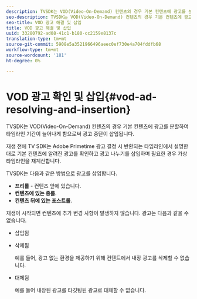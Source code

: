 ```yaml
---
description: TVSDK는 VOD(Video-On-Demand) 컨텐츠의 경우 기본 컨텐츠에 광고를 분할하여 타임라인 기간이 늘어나게 함으로써 광고 중단이 삽입됩니다.
seo-description: TVSDK는 VOD(Video-On-Demand) 컨텐츠의 경우 기본 컨텐츠에 광고를 분할하여 타임라인 기간이 늘어나게 함으로써 광고 중단이 삽입됩니다.
seo-title: VOD 광고 해결 및 삽입
title: VOD 광고 해결 및 삽입
uuid: 33280792-ad08-41c1-b180-cc2159e8137c
translation-type: tm+mt
source-git-commit: 5908e5a3521966496aeec0ef730e4a704fddfb68
workflow-type: tm+mt
source-wordcount: '181'
ht-degree: 0%

---
```



# VOD 광고 확인 및 삽입{#vod-ad-resolving-and-insertion}

TVSDK는 VOD(Video-On-Demand) 컨텐츠의 경우 기본 컨텐츠에 광고를 분할하여 타임라인 기간이 늘어나게 함으로써 광고 중단이 삽입됩니다.

재생 전에 TV SDK는 Adobe Primetime 광고 결정 시 반환되는 타임라인에서 설명한 대로 기본 컨텐츠에 알려진 광고를 확인하고 광고 나누기를 삽입하며 필요한 경우 가상 타임라인을 재계산합니다.

TVSDK는 다음과 같은 방법으로 광고를 삽입합니다.

* **프리롤** - 컨텐츠 앞에 있습니다.
* **컨텐츠에 있는 중롤**.
* **컨텐츠 뒤에 있는 포스트롤**.

재생이 시작되면 컨텐츠에 추가 변경 사항이 발생하지 않습니다. 광고는 다음과 같을 수 없습니다.

* 삽입됨
* 삭제됨

   예를 들어, 광고 없는 환경을 제공하기 위해 컨텐트에서 내장 광고를 삭제할 수 없습니다.
* 대체됨

   예를 들어 내장된 광고를 타깃팅된 광고로 대체할 수 없습니다.

